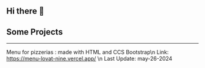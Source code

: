 ## Hi there 👋

<!--
**jonvzcas/jonvzcas** is a ✨ _special_ ✨ repository because its `README.md` (this file) appears on your GitHub profile.

Here are some ideas to get you started:

- 🔭 I’m currently working on ...
- 🌱 I’m currently learning ...
- 👯 I’m looking to collaborate on ...
- 🤔 I’m looking for help with ...
- 💬 Ask me about ...
- 📫 How to reach me: ...
- 😄 Pronouns: ...
- ⚡ Fun fact: ...
-->
## Some Projects
---
Menu for pizzerias : made with HTML and CCS Bootstrap\n
Link: https://menu-lovat-nine.vercel.app/ \n
Last Update: may-26-2024

